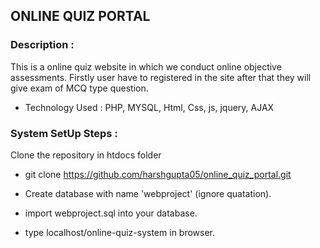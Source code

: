 ## ONLINE QUIZ PORTAL 


### Description : 
This is a online quiz website in which we conduct online objective assessments. Firstly user have to registered in the site after that they will give exam of MCQ type question.
* Technology Used : PHP, MYSQL, Html, Css, js, jquery, AJAX


### System SetUp Steps :

Clone the repository in htdocs folder

* git clone https://github.com/harshgupta05/online_quiz_portal.git

* Create database with name 'webproject'  (ignore quatation).

* import webproject.sql into your database.

* type localhost/online-quiz-system in browser.

